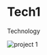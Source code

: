 # Tech1
Technology

![project 1](https://user-images.githubusercontent.com/68926038/222469507-a8580b4e-2578-4cc6-8821-f30cf9b352ab.jpeg)
